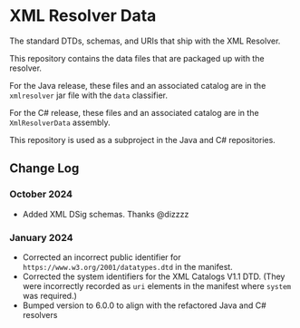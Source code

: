 # XML Resolver Data

The standard DTDs, schemas, and URIs that ship with the XML Resolver.

This repository contains the data files that are packaged up with the resolver.

For the Java release, these files and an associated catalog are in the
`xmlresolver` jar file with the `data` classifier.

For the C# release, these files and an associated catalog are in the
`XmlResolverData` assembly.

This repository is used as a subproject in the Java and C# repositories.

## Change Log

### October 2024

* Added XML DSig schemas. Thanks @dizzzz

### January 2024

* Corrected an incorrect public identifier for `https://www.w3.org/2001/datatypes.dtd` in
  the manifest.
* Corrected the system identifiers for the XML Catalogs V1.1 DTD. (They were incorrectly
  recorded as `uri` elements in the manifest where `system` was required.)
* Bumped version to 6.0.0 to align with the refactored Java and C# resolvers
